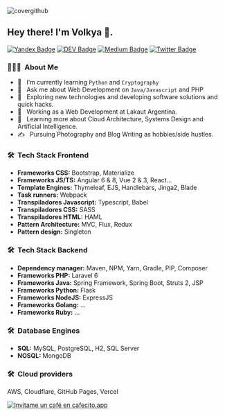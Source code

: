 ![covergithub](https://user-images.githubusercontent.com/36033490/103022956-c1119f80-452b-11eb-8c2c-7185ba5a4c47.png)
<h2> Hey there! I'm Volkya 👋.</h2>

[![Yandex Badge](https://img.shields.io/badge/-Gmail-c14438?style=flat-square&logo=Gmail&logoColor=white&link=mailto:contato.weltonf@gmail.com)](mailto:bozhya-volya.dylan@yandex.com)
[![DEV Badge](https://img.shields.io/badge/-DEV.to-000?style=flat-square&logo=dev.to&logoColor=white&link=https://dev.to/weltonfelix)](https://dev.to/volkeatworld)
[![Medium Badge](https://img.shields.io/badge/-Medium-000?style=flat-square&logo=Medium&logoColor=white&&link=https://medium.com/@weltonfelix)](https://medium.com/@volkeatworld)
[![Twitter Badge](https://img.shields.io/badge/-Twitter-1da1f2?style=flat-square&labelColor=1da1f2&logo=twitter&logoColor=white&link=https://www.twitter.com/volkeatworld/)](https://www.twitter.com/_weltonfelix/)

<h3> 👨🏻‍💻 &nbsp;About Me </h3>

- 🌱 &nbsp; I’m currently learning `Python` and `Cryptography`
- 💬 &nbsp; Ask me about Web Development on `Java/Javascript` and PHP
- 🤔 &nbsp; Exploring new technologies and developing software solutions and quick hacks.
- 💼 &nbsp; Working as a Web Development at Lakaut Argentina.
- 🌱 &nbsp; Learning more about Cloud Architecture, Systems Design and Artificial Intelligence.
- ✍️ &nbsp; Pursuing Photography and Blog Writing as hobbies/side hustles.

<h3> 🛠 &nbsp;Tech Stack Frontend</h3>

- **Frameworks CSS:** Bootstrap, Materialize
- **Frameworks JS/TS:** Angular 6 & 8, Vue 2 & 3, React...
- **Template Engines:** Thymeleaf, EJS, Handlebars, Jinga2, Blade
- **Task runners:** Webpack
- **Transpiladores Javascript:** Typescript, Babel
- **Transpiladores CSS:** SASS
- **Transpiladores HTML:** HAML
- **Pattern Architecture:** MVC, Flux, Redux
- **Pattern design:** Singleton


<h3> 🛠 &nbsp;Tech Stack Backend</h3>

- **Dependency manager:** Maven, NPM, Yarn, Gradle, PIP, Composer
- **Frameworks PHP:** Laravel 6
- **Frameworks Java:** Spring Framework, Spring Boot, Struts 2, JSP
- **Frameworks Python:** Flask
- **Frameworks NodeJS:** ExpressJS
- **Frameworks Golang:** ...
- **Frameworks Ruby:** ...

<h3> 🛠 &nbsp;Database Engines</h3>

- **SQL:** MySQL, PostgreSQL, H2, SQL Server
- **NOSQL:** MongoDB

<h3> 🛠 &nbsp;Cloud providers</h3>
AWS, Cloudflare, GitHub Pages, Vercel

[![Invitame un café en cafecito.app](https://cdn.cafecito.app/imgs/buttons/button_5.svg)](https://cafecito.app/volkya)
